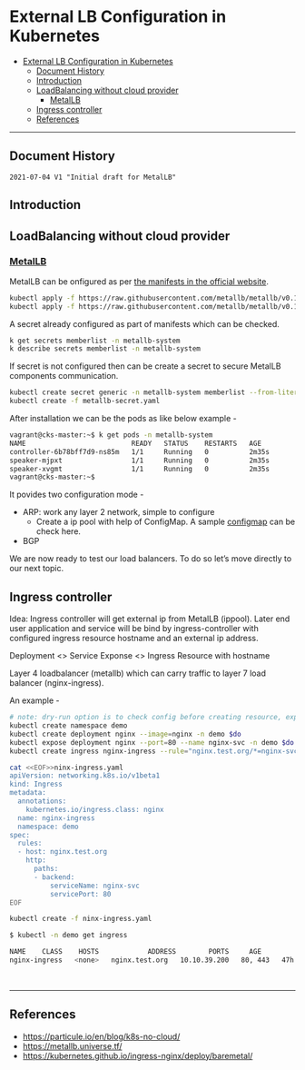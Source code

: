 # External LB Configuration in Kubernetes

- [External LB Configuration in Kubernetes](#external-lb-configuration-in-kubernetes)
  - [Document History](#document-history)
  - [Introduction](#introduction)
  - [LoadBalancing without cloud provider](#loadbalancing-without-cloud-provider)
    - [MetalLB](#metallb)
  - [Ingress controller](#ingress-controller)
  - [References](#references)

---

## Document History
```
2021-07-04 V1 "Initial draft for MetalLB"
```

## Introduction


## LoadBalancing without cloud provider

### [MetalLB](https://metallb.universe.tf/configuration/)

MetalLB can be onfigured as per [the manifests in the official website](https://metallb.universe.tf/installation/#installation-by-manifest).
```bash
kubectl apply -f https://raw.githubusercontent.com/metallb/metallb/v0.10.2/manifests/namespace.yaml
kubectl apply -f https://raw.githubusercontent.com/metallb/metallb/v0.10.2/manifests/metallb.yaml
```

A secret already configured as part of manifests which can be checked.
```bash
k get secrets memberlist -n metallb-system
k describe secrets memberlist -n metallb-system
```

If secret is not configured then can be create a secret to secure MetalLB components communication.
```bash
kubectl create secret generic -n metallb-system memberlist --from-literal=secretkey="$(openssl rand -base64 128)" -o yaml --dry-run=client > metallb-secret.yaml
kubectl create -f metallb-secret.yaml
```

After installation we can be the pods as like below example -
```bash
vagrant@cks-master:~$ k get pods -n metallb-system
NAME                          READY   STATUS    RESTARTS   AGE
controller-6b78bff7d9-ns85m   1/1     Running   0          2m35s
speaker-mjpxt                 1/1     Running   0          2m35s
speaker-xvgmt                 1/1     Running   0          2m35s
vagrant@cks-master:~$
```

It povides two configuration mode -

- ARP: work any layer 2 network, simple to configure
  - Create a ip pool with help of ConfigMap. A sample [configmap](metallb/metallb-config.yml) can be check here.
- BGP


We are now ready to test our load balancers. To do so let’s move directly to our next topic.

## Ingress controller

Idea: Ingress controller will get external ip from MetalLB (ippool). Later end user application and service will be bind by ingress-controller with configured ingress resource hostname and an external ip address.

Deployment <> Service Exponse <> Ingress Resource with hostname

Layer 4 loadbalancer (metallb) which can carry traffic to layer 7 load balancer (nginx-ingress). 

An example -
```bash
# note: dry-run option is to check config before creating resource, export do="--dry-run=client -o yaml"
kubectl create namespace demo
kubectl create deployment nginx --image=nginx -n demo $do
kubectl expose deployment nginx --port=80 --name nginx-svc -n demo $do
kubectl create ingress nginx-ingress --rule="nginx.test.org/*=nginx-svc:80" -n demo $do

cat <<EOF>>ninx-ingress.yaml
apiVersion: networking.k8s.io/v1beta1
kind: Ingress
metadata:
  annotations:
    kubernetes.io/ingress.class: nginx
  name: nginx-ingress
  namespace: demo
spec:
  rules:
  - host: nginx.test.org
    http:
      paths:
      - backend:
          serviceName: nginx-svc
          servicePort: 80
EOF

kubectl create -f ninx-ingress.yaml

$ kubectl -n demo get ingress

NAME    CLASS    HOSTS            ADDRESS        PORTS     AGE
nginx-ingress   <none>   nginx.test.org   10.10.39.200   80, 443   47h

```

<br>

---
## References
- https://particule.io/en/blog/k8s-no-cloud/
- https://metallb.universe.tf/
- https://kubernetes.github.io/ingress-nginx/deploy/baremetal/
